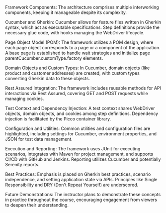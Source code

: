 Framework Components: The architecture comprises multiple interworking components, keeping it
manageable despite its complexity.

Cucumber and Gherkin: Cucumber allows for feature files written in Gherkin syntax,
which act as executable specifications. Step definitions provide the necessary glue code,
 with hooks managing the WebDriver lifecycle.

Page Object Model (POM): The framework utilizes a POM design, where each page object
corresponds to a page or a component of the application.
 A base page is established to handle wait strategies and initialize page parentCucumber.customType.factory elements.

Domain Objects and Custom Types:
 In Cucumber, domain objects (like product and customer addresses) are created,
  with custom types converting Gherkin data to these objects.

Rest Assured Integration:
 The framework includes reusable methods for API interactions via Rest Assured,
  covering GET and POST requests while managing cookies.

Test Context and Dependency Injection:
A test context shares WebDriver objects, domain objects, and cookies among step definitions.
Dependency injection is facilitated by the Picco container library.

Configuration and Utilities:
Common utilities and configuration files are highlighted, including settings for Cucumber,
 environment properties, and JSON for test data management.

Execution and Reporting:
The framework uses JUnit for executing scenarios, integrates with Maven for project management,
 and supports CI/CD with GitHub and Jenkins. Reporting utilizes Cucumber and potentially Serenity reports.

Best Practices:
 Emphasis is placed on Gherkin best practices, scenario independence, and setting application state via APIs.
 Principles like Single Responsibility and DRY (Don't Repeat Yourself) are underscored.

Future Demonstrations:
The instructor plans to demonstrate these concepts in practice throughout the course,
encouraging engagement from viewers to deepen their understanding.
